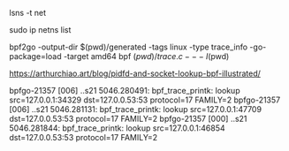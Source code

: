 lsns -t net


sudo ip netns list


bpf2go -output-dir $(pwd)/generated -tags linux -type trace_info -go-package=load -target amd64 bpf $(pwd)/trace.c -- -I$(pwd)


https://arthurchiao.art/blog/pidfd-and-socket-lookup-bpf-illustrated/


bpfgo-21357   [006] ..s21  5046.280491: bpf_trace_printk: lookup src=127.0.0.1:34329 dst=127.0.0.53:53 protocol=17 FAMILY=2 
           bpfgo-21357   [006] ..s21  5046.281131: bpf_trace_printk: lookup src=127.0.0.1:47709 dst=127.0.0.53:53 protocol=17 FAMILY=2 
           bpfgo-21357   [000] ..s21  5046.281844: bpf_trace_printk: lookup src=127.0.0.1:46854 dst=127.0.0.53:53 protocol=17 FAMILY=2 



